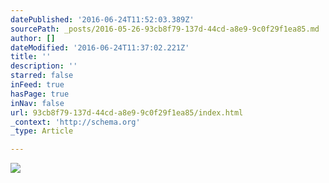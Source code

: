 ```yaml
---
datePublished: '2016-06-24T11:52:03.389Z'
sourcePath: _posts/2016-05-26-93cb8f79-137d-44cd-a8e9-9c0f29f1ea85.md
author: []
dateModified: '2016-06-24T11:37:02.221Z'
title: ''
description: ''
starred: false
inFeed: true
hasPage: true
inNav: false
url: 93cb8f79-137d-44cd-a8e9-9c0f29f1ea85/index.html
_context: 'http://schema.org'
_type: Article

---
```

![](https://s3-us-west-2.amazonaws.com/the-grid-img/p/a37a134861a0286e0391fe3f44d02629f77c6b8f.jpg)